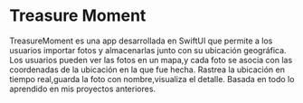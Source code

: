 # Treasure Moment
TreasureMoment es una app desarrollada en SwiftUI que permite a los usuarios importar fotos y almacenarlas junto con su ubicación geográfica. Los usuarios pueden ver las fotos en un mapa,y cada foto se asocia con las coordenadas de la ubicación en la que fue hecha. Rastrea la ubicación en tiempo real,guarda la foto con nombre,visualiza el detalle. Basada en todo lo aprendido en mis proyectos anteriores. 
